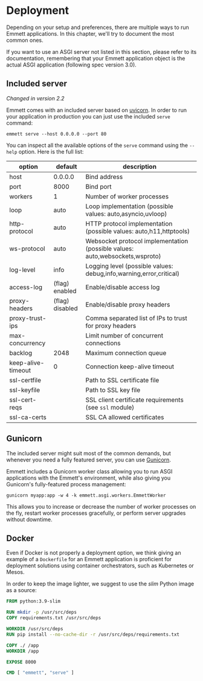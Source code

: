 Deployment
==========

Depending on your setup and preferences, there are multiple ways to run Emmett applications. In this chapter, we'll try to document the most common ones.

If you want to use an ASGI server not listed in this section, please refer to its documentation, remembering that your Emmett application object is the actual ASGI application (following spec version 3.0).

Included server
---------------

*Changed in version 2.2*

Emmett comes with an included server based on [uvicorn](https://www.uvicorn.org/). In order to run your application in production you can just use the included `serve` command:

    emmett serve --host 0.0.0.0 --port 80

You can inspect all the available options of the `serve` command using the `--help` option. Here is the full list:

| option | default | description |
| --- | --- | --- |
| host | 0.0.0.0 | Bind address |
| port | 8000 | Bind port |
| workers | 1 | Number of worker processes | 
| loop | auto | Loop implementation (possible values: auto,asyncio,uvloop) |
| http-protocol | auto | HTTP protocol implementation (possible values: auto,h11,httptools) |
| ws-protocol | auto | Websocket protocol implementation (possible values: auto,websockets,wsproto) |
| log-level | info | Logging level (possible values: debug,info,warning,error,critical) |
| access-log | (flag) enabled | Enable/disable access log |
| proxy-headers | (flag) disabled | Enable/disable proxy headers |
| proxy-trust-ips | | Comma separated list of IPs to trust for proxy headers |
| max-concurrency | | Limit number of concurrent connections |
| backlog | 2048 | Maximum connection queue |
| keep-alive-timeout | 0 | Connection keep-alive timeout |
| ssl-certfile | | Path to SSL certificate file |
| ssl-keyfile | | Path to SSL key file |
| ssl-cert-reqs | | SSL client certificate requirements (see `ssl` module) |
| ssl-ca-certs | | SSL CA allowed certificates |

Gunicorn
--------

The included server might suit most of the common demands, but whenever you need a fully featured server, you can use [Gunicorn](https://gunicorn.org).

Emmett includes a Gunicorn worker class allowing you to run ASGI applications with the Emmett's environment, while also giving you Gunicorn's fully-featured process management:

    gunicorn myapp:app -w 4 -k emmett.asgi.workers.EmmettWorker

This allows you to increase or decrease the number of worker processes on the fly, restart worker processes gracefully, or perform server upgrades without downtime.

Docker
------

Even if Docker is not properly a deployment option, we think giving an example of a `Dockerfile` for an Emmett application is proficient for deployment solutions using container orchestrators, such as Kubernetes or Mesos.

In order to keep the image lighter, we suggest to use the *slim* Python image as a source:

```Dockerfile
FROM python:3.9-slim

RUN mkdir -p /usr/src/deps
COPY requirements.txt /usr/src/deps

WORKDIR /usr/src/deps
RUN pip install --no-cache-dir -r /usr/src/deps/requirements.txt

COPY ./ /app
WORKDIR /app

EXPOSE 8000

CMD [ "emmett", "serve" ]
```
